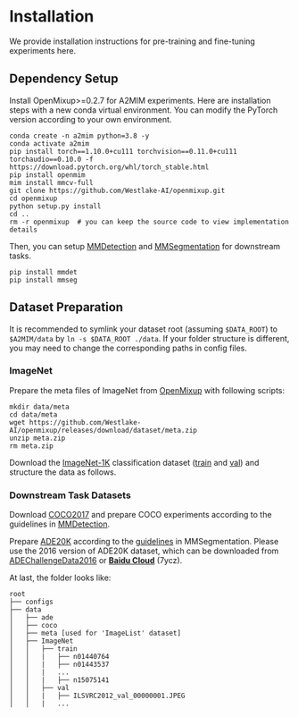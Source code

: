 # Installation

We provide installation instructions for pre-training and fine-tuning experiments here.

## Dependency Setup

Install OpenMixup>=0.2.7 for A2MIM experiments. Here are installation steps with a new conda virtual environment. You can modify the PyTorch version according to your own environment.
```shell
conda create -n a2mim python=3.8 -y
conda activate a2mim
pip install torch==1.10.0+cu111 torchvision==0.11.0+cu111 torchaudio==0.10.0 -f https://download.pytorch.org/whl/torch_stable.html
pip install openmim
mim install mmcv-full
git clone https://github.com/Westlake-AI/openmixup.git
cd openmixup
python setup.py install
cd ..
rm -r openmixup  # you can keep the source code to view implementation details
```

Then, you can setup [MMDetection](https://github.com/open-mmlab/mmdetection/) and [MMSegmentation](https://github.com/open-mmlab/mmsegmentation/) for downstream tasks.
```shell
pip install mmdet
pip install mmseg
```

## Dataset Preparation

It is recommended to symlink your dataset root (assuming `$DATA_ROOT`) to `$A2MIM/data` by `ln -s $DATA_ROOT ./data`. If your folder structure is different, you may need to change the corresponding paths in config files.

### ImageNet

Prepare the meta files of ImageNet from [OpenMixup](https://github.com/Westlake-AI/openmixup) with following scripts:
```shell
mkdir data/meta
cd data/meta
wget https://github.com/Westlake-AI/openmixup/releases/download/dataset/meta.zip
unzip meta.zip
rm meta.zip
```

Download the [ImageNet-1K](http://image-net.org/) classification dataset ([train](https://image-net.org/data/ILSVRC/2012/ILSVRC2012_img_train.tar) and [val](https://image-net.org/data/ILSVRC/2012/ILSVRC2012_img_val.tar)) and structure the data as follows.

### Downstream Task Datasets

Download [COCO2017](https://cocodataset.org/#download) and prepare COCO experiments according to the guidelines in [MMDetection](https://github.com/open-mmlab/mmdetection/).

Prepare [ADE20K](https://arxiv.org/abs/1608.05442) according to the [guidelines](https://github.com/open-mmlab/mmsegmentation/blob/master/docs/dataset_prepare.md#prepare-datasets) in MMSegmentation. Please use the 2016 version of ADE20K dataset, which can be downloaded from [ADEChallengeData2016](data.csail.mit.edu/places/ADEchallenge/ADEChallengeData2016.zip) or [**Baidu Cloud**](https://pan.baidu.com/s/1EIrXVTOxX-cdhYVfqd9Vng?pwd=7ycz) (7ycz).

At last, the folder looks like:

```
root
├── configs
├── data
│   ├── ade
│   ├── coco
│   ├── meta [used for 'ImageList' dataset]
│   ├── ImageNet
│   │   ├── train
│   │   |   ├── n01440764
│   │   |   ├── n01443537
│   │   |   ...
│   │   |   ├── n15075141
│   │   ├── val
│   │   |   ├── ILSVRC2012_val_00000001.JPEG
│   │   |   ...
```
